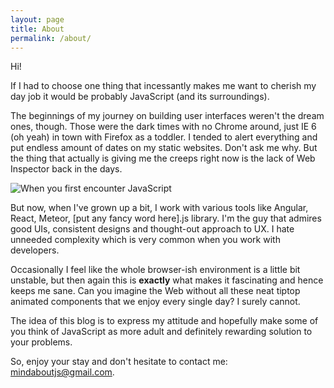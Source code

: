 ```yaml
---
layout: page
title: About
permalink: /about/
---
```

Hi!

If I had to choose one thing that incessantly makes me want to cherish my 
day job it would be probably JavaScript (and its surroundings). 

The beginnings of my journey on building user interfaces weren't the dream 
ones, though. Those were the dark times with no Chrome around, just IE 6 (oh yeah) 
in town with Firefox as a toddler. I tended to alert everything and put endless 
amount of dates on my static websites. Don't ask me why. But the thing that 
actually is giving me the creeps right now is the lack of Web Inspector back in the days.

![When you first encounter JavaScript](../assets/images/fa5.jpg)

But now, when I've grown up a bit, I work with various tools like Angular, React, Meteor, 
[put any fancy word here].js library. I'm the guy that admires good UIs, 
consistent designs and thought-out approach to UX. I hate unneeded complexity
which is very common when you work with developers.

Occasionally I feel like the whole browser-ish 
environment is a little bit unstable, but then again
this is **exactly** what makes it fascinating and hence 
keeps me sane. Can you imagine the Web without all these neat 
tiptop animated components that we enjoy every single day? I surely cannot.

The idea of this blog is to express my attitude and hopefully
make some of you think of JavaScript as more adult and definitely rewarding 
solution to your problems.

So, enjoy your stay and don't hesitate to contact me: [mindaboutjs@gmail.com](mailto:mindaboutjs@gmail.com).